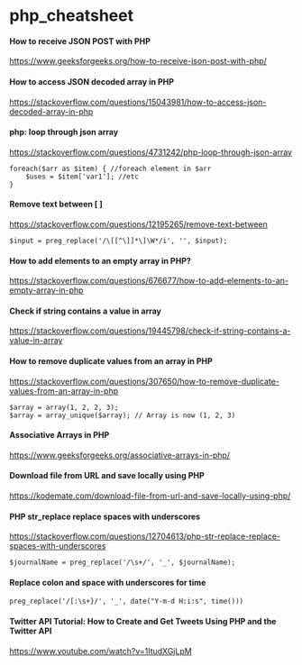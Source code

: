 # php_cheatsheet

#### How to receive JSON POST with PHP
https://www.geeksforgeeks.org/how-to-receive-json-post-with-php/

#### How to access JSON decoded array in PHP
https://stackoverflow.com/questions/15043981/how-to-access-json-decoded-array-in-php

#### php: loop through json array
https://stackoverflow.com/questions/4731242/php-loop-through-json-array
```
foreach($arr as $item) { //foreach element in $arr
    $uses = $item['var1']; //etc
}
```
#### Remove text between [ ]
https://stackoverflow.com/questions/12195265/remove-text-between
```
$input = preg_replace('/\[[^\]]*\]\W*/i', '', $input);
```

#### How to add elements to an empty array in PHP?
https://stackoverflow.com/questions/676677/how-to-add-elements-to-an-empty-array-in-php

#### Check if string contains a value in array
https://stackoverflow.com/questions/19445798/check-if-string-contains-a-value-in-array

#### How to remove duplicate values from an array in PHP
https://stackoverflow.com/questions/307650/how-to-remove-duplicate-values-from-an-array-in-php
```
$array = array(1, 2, 2, 3);
$array = array_unique($array); // Array is now (1, 2, 3)
```

#### Associative Arrays in PHP
https://www.geeksforgeeks.org/associative-arrays-in-php/

#### Download file from URL and save locally using PHP
https://kodemate.com/download-file-from-url-and-save-locally-using-php/

#### PHP str_replace replace spaces with underscores
https://stackoverflow.com/questions/12704613/php-str-replace-replace-spaces-with-underscores
```
$journalName = preg_replace('/\s+/', '_', $journalName);
```

#### Replace colon and space with underscores for time
```
preg_replace('/[:\s+}/', '_', date("Y-m-d H:i:s", time()))
```

#### Twitter API Tutorial: How to Create and Get Tweets Using PHP and the Twitter API
https://www.youtube.com/watch?v=1ItudXGjLpM
